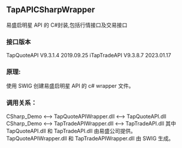 ## TapAPICSharpWrapper

易盛启明星 API 的 C#封装,包括行情接口及交易接口

### 接口版本

TapQuoteAPI V9.3.1.4 2019.09.25
iTapTradeAPI V9.3.8.7 2023.01.17

### 原理:

使用 SWIG 创建易盛启明星 API 的 c# wrapper 文件。

### 调用关系：

CSharp_Demo <--> TapQuoteAPIWrapper.dll <--> TapQuoteAPI.dll
CSharp_Demo <--> TapTradeAPIWrapper.dll <--> TapTradeAPI.dll
其中 TapQuoteAPI.dll 和 TapTradeAPI.dll 由易盛公司提供。
TapQuoteAPIWrapper.dll 和 TapTradeAPIWrapper.dll 由 SWIG 生成。
